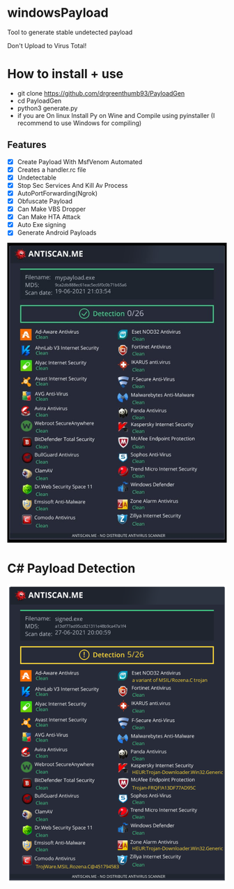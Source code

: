 # windowsPayload
Tool to generate stable undetected payload

Don't Upload to Virus Total!




# How to install + use
* git clone https://github.com/drgreenthumb93/PayloadGen
* cd PayloadGen
* python3 generate.py
* if you are On linux Install Py on Wine and Compile using pyinstaller (I recommend to use Windows for compiling)

## Features
- [x] Create Payload With MsfVenom Automated
- [x] Creates a handler.rc file
- [x] Undetectable 
- [x] Stop Sec Services And Kill Av Process
- [x] AutoPortForwarding(Ngrok) 
- [x] Obfuscate Payload 
- [x] Can Make VBS Dropper  
- [x] Can Make HTA Attack
- [x] Auto Exe signing
- [x] Generate Android Payloads 

![](Detection.png)

# C# Payload Detection
 ![](csharppayload.png)

